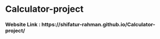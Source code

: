 # Calculator-project

<h3>Website Link : https://shifatur-rahman.github.io/Calculator-project/  </h3>
